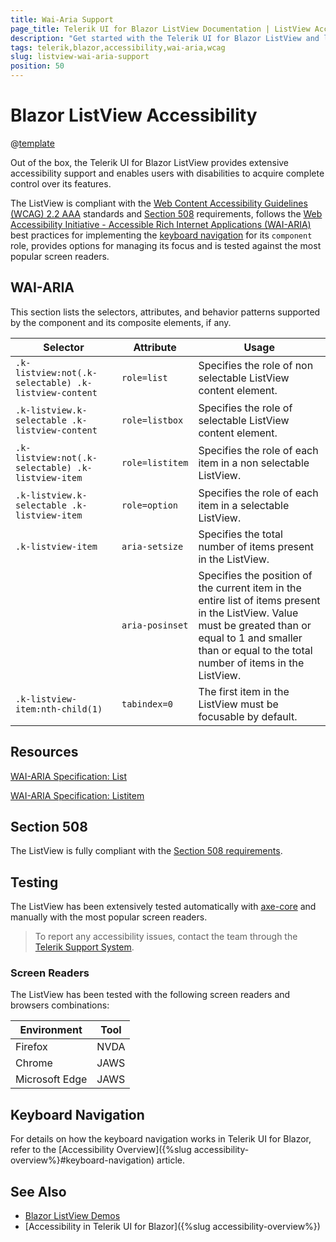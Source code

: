 ```yaml
---
title: Wai-Aria Support
page_title: Telerik UI for Blazor ListView Documentation | ListView Accessibility
description: "Get started with the Telerik UI for Blazor ListView and learn about its accessibility support for WAI-ARIA, Section 508, and WCAG 2.2."
tags: telerik,blazor,accessibility,wai-aria,wcag
slug: listview-wai-aria-support 
position: 50 
---
```


# Blazor ListView Accessibility

@[template](/_contentTemplates/common/parameters-table-styles.md#table-layout)



Out of the box, the Telerik UI for Blazor ListView provides extensive accessibility support and enables users with disabilities to acquire complete control over its features.


The ListView is compliant with the [Web Content Accessibility Guidelines (WCAG) 2.2 AAA](https://www.w3.org/TR/WCAG22/) standards and [Section 508](https://www.section508.gov/) requirements, follows the [Web Accessibility Initiative - Accessible Rich Internet Applications (WAI-ARIA)](https://www.w3.org/WAI/ARIA/apg/) best practices for implementing the [keyboard navigation](#keyboard-navigation) for its `component` role, provides options for managing its focus and is tested against the most popular screen readers.

## WAI-ARIA


This section lists the selectors, attributes, and behavior patterns supported by the component and its composite elements, if any.

| Selector | Attribute | Usage |
| -------- | --------- | ----- |
| `.k-listview:not(.k-selectable) .k-listview-content` | `role=list` | Specifies the role of non selectable ListView content element. |
| `.k-listview.k-selectable .k-listview-content` | `role=listbox` | Specifies the role of selectable ListView content element. |
| `.k-listview:not(.k-selectable) .k-listview-item` | `role=listitem` | Specifies the role of each item in a non selectable ListView. |
| `.k-listview.k-selectable .k-listview-item` | `role=option` | Specifies the role of each item in a selectable ListView. |
| `.k-listview-item` | `aria-setsize` | Specifies the total number of items present in the ListView. |
|  | `aria-posinset` | Specifies the position of the current item in the entire list of items present in the ListView. Value must be greated than or equal to 1 and smaller than or equal to the total number of items in the ListView. |
| `.k-listview-item:nth-child(1)` | `tabindex=0` | The first item in the ListView must be focusable by default. |

## Resources

[WAI-ARIA Specification: List](https://www.w3.org/TR/wai-aria-1.2/#list)

[WAI-ARIA Specification: Listitem](https://www.w3.org/TR/wai-aria-1.2/#listitem)

## Section 508


The ListView is fully compliant with the [Section 508 requirements](http://www.section508.gov/).

## Testing


The ListView has been extensively tested automatically with [axe-core](https://github.com/dequelabs/axe-core) and manually with the most popular screen readers.

> To report any accessibility issues, contact the team through the [Telerik Support System](https://www.telerik.com/account/support-center).

### Screen Readers


The ListView has been tested with the following screen readers and browsers combinations:

| Environment | Tool |
| ----------- | ---- |
| Firefox | NVDA |
| Chrome | JAWS |
| Microsoft Edge | JAWS |



## Keyboard Navigation

For details on how the keyboard navigation works in Telerik UI for Blazor, refer to the [Accessibility Overview]({%slug accessibility-overview%}#keyboard-navigation) article.

## See Also

* [Blazor ListView Demos](https://demos.telerik.com/blazor-ui/listview/overview)
* [Accessibility in Telerik UI for Blazor]({%slug accessibility-overview%})